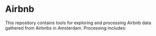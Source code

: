 # Airbnb 
This repository contains tools for exploring and processing Airbnb data gathered from Airbnbs in Amsterdam. Processing includes:
